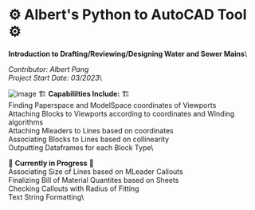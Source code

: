 # ⚙️ Albert's Python to AutoCAD Tool ⚙️
**Introduction to Drafting/Reviewing/Designing Water and Sewer Mains**\
<!-- This uses Python ActiveX COM to control/review AutoCAD 2018-2023 Design Plans. -->
_Contributor: Albert Pang_\
_Project Start Date: 03/2023_\


![image](https://user-images.githubusercontent.com/97989034/227644430-44cc053e-2a35-40b3-a768-93f39f918bed.png)
🏗️ **Capabililties Include:** 🏗️ \
  Finding Paperspace and ModelSpace coordinates of Viewports\
  Attaching Blocks to Viewports according to coordinates and Winding algorithms\
  Attaching Mleaders to Lines based on coordinates\
  Associating Blocks to Lines based on collinearity\
  Outputting Dataframes for each Block Type\
  
🚧 **Currently in Progress** 🚧 \
 Associating Size of Lines based on MLeader Callouts\
 Finalizing Bill of Material Quantites based on Sheets\
 Checking Callouts with Radius of Fitting\
 Text String Formatting\
 
